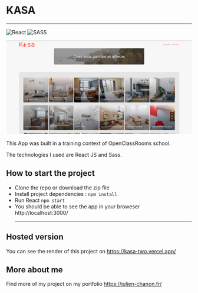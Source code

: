 # KASA
___
![React](https://img.shields.io/badge/react-%2320232a.svg?style=for-the-badge&logo=react&logoColor=%2361DAFB)
![SASS](https://img.shields.io/badge/SASS-hotpink.svg?style=for-the-badge&logo=SASS&logoColor=white)




![preview](./public/preview.png)



This App was built in a training context of OpenClassRooms school. 

The technologies I used are React JS and Sass.

## How to start the project
* Clone the repo or download the zip file 
* Install project dependencies : `npm install`
* Run React `npm start`
* You should be able to see the app in your broweser http://localhost:3000/
  ___

## Hosted version
You can see the render of this project on https://kasa-two.vercel.app/

## More about me
Find more of my project on my portfolio  https://julien-chanon.fr/
